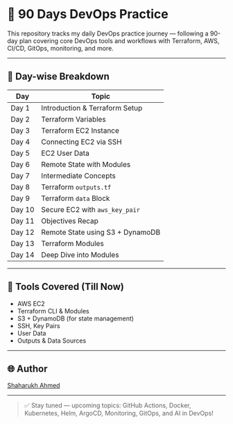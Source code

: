 # 🚀 90 Days DevOps Practice

This repository tracks my daily DevOps practice journey — following a 90-day plan covering core DevOps tools and workflows with Terraform, AWS, CI/CD, GitOps, monitoring, and more.

---

## 📅 Day-wise Breakdown

| Day | Topic |
|-----|-------|
| Day 1  | Introduction & Terraform Setup |
| Day 2  | Terraform Variables |
| Day 3  | Terraform EC2 Instance |
| Day 4  | Connecting EC2 via SSH |
| Day 5  | EC2 User Data |
| Day 6  | Remote State with Modules |
| Day 7  | Intermediate Concepts |
| Day 8  | Terraform `outputs.tf` |
| Day 9  | Terraform `data` Block |
| Day 10 | Secure EC2 with `aws_key_pair` |
| Day 11 | Objectives Recap |
| Day 12 | Remote State using S3 + DynamoDB |
| Day 13 | Terraform Modules |
| Day 14 | Deep Dive into Modules |

---

## 🔧 Tools Covered (Till Now)

- AWS EC2
- Terraform CLI & Modules
- S3 + DynamoDB (for state management)
- SSH, Key Pairs
- User Data
- Outputs & Data Sources

---

## 🌐 Author

[Shaharukh Ahmed](https://github.com/shaharukh341)

---

> ✅ Stay tuned — upcoming topics: GitHub Actions, Docker, Kubernetes, Helm, ArgoCD, Monitoring, GitOps, and AI in DevOps!
